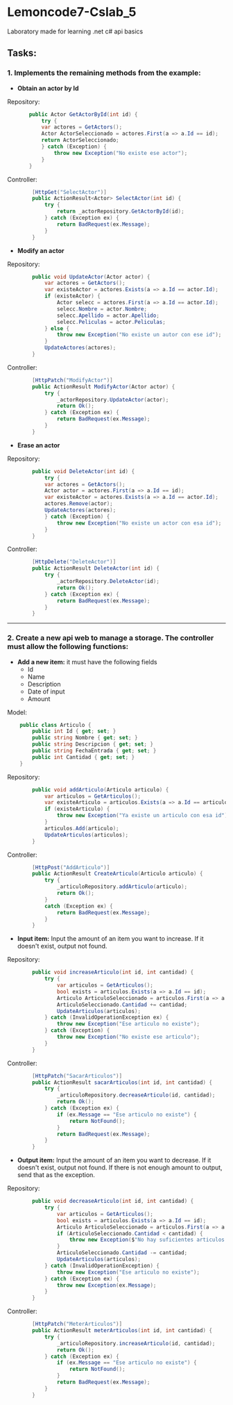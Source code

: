 # Lemoncode7-Cslab_5
Laboratory made for learning .net c# api basics

## Tasks:
### 1. Implements the remaining methods from the example:
- __Obtain an actor by Id__

Repository:
```cs
       public Actor GetActorById(int id) {
           try { 
           var actores = GetActors();
           Actor ActorSeleccionado = actores.First(a => a.Id == id);
           return ActorSeleccionado;
           } catch (Exception) {
               throw new Exception("No existe ese actor");
           }
       }
```
Controller:
```cs
        [HttpGet("SelectActor")]
        public ActionResult<Actor> SelectActor(int id) {
            try {
                return _actorRepository.GetActorById(id);
            } catch (Exception ex) {
                return BadRequest(ex.Message);
            }
        }
```
- __Modify an actor__
 
Repository:
```cs
        public void UpdateActor(Actor actor) {
            var actores = GetActors();
            var existeActor = actores.Exists(a => a.Id == actor.Id);
            if (existeActor) {
                Actor selecc = actores.First(a => a.Id == actor.Id);
                selecc.Nombre = actor.Nombre;
                selecc.Apellido = actor.Apellido;
                selecc.Peliculas = actor.Peliculas;
            } else {
                throw new Exception("No existe un autor con ese id");
            }
            UpdateActores(actores);
        }
```
Controller:
```cs
        [HttpPatch("ModifyActor")]
        public ActionResult ModifyActor(Actor actor) {
            try {
                _actorRepository.UpdateActor(actor);
                return Ok();
            } catch (Exception ex) {
                return BadRequest(ex.Message);
            }
        }
```
- __Erase an actor__

Repository:
```cs
        public void DeleteActor(int id) {
            try { 
            var actores = GetActors();
            Actor actor = actores.First(a => a.Id == id);
            var existeActor = actores.Exists(a => a.Id == actor.Id);
            actores.Remove(actor);
            UpdateActores(actores);
            } catch (Exception) { 
                throw new Exception("No existe un actor con esa id");
            } 
        }
```
Controller:
```cs
        [HttpDelete("DeleteActor")]
        public ActionResult DeleteActor(int id) {
            try {
                _actorRepository.DeleteActor(id);
                return Ok();
            } catch (Exception ex) {
                return BadRequest(ex.Message);
            }
        }
```
---
### 2. Create a new api web to manage a storage. The controller must allow the following functions:
- __Add a new item:__ it must have the following fields
  - Id
  - Name
  - Description
  - Date of input
  - Amount

Model:
```cs
    public class Articulo {
        public int Id { get; set; }
        public string Nombre { get; set; }
        public string Descripcion { get; set; }
        public string FechaEntrada { get; set; }
        public int Cantidad { get; set; }
    }
```
Repository:
```cs
        public void addArticulo(Articulo articulo) {
            var articulos = GetArticulos();
            var existeArticulo = articulos.Exists(a => a.Id == articulo.Id);
            if (existeArticulo) {
                throw new Exception("Ya existe un articulo con esa id");
            }
            articulos.Add(articulo);
            UpdateArticulos(articulos);
        }
```
Controller:
```cs
        [HttpPost("AddArticulo")]
        public ActionResult CreateArticulo(Articulo articulo) {
            try {
                _articuloRepository.addArticulo(articulo);
                return Ok();
            }
            catch (Exception ex) {
                return BadRequest(ex.Message);
            }
        }
```
- __Input item:__ Input the amount of an item you want to increase. If it doesn't exist, output not found.

Repository:
```cs
        public void increaseArticulo(int id, int cantidad) {
            try {
                var articulos = GetArticulos();
                bool exists = articulos.Exists(a => a.Id == id);
                Articulo ArticuloSeleccionado = articulos.First(a => a.Id == id);
                ArticuloSeleccionado.Cantidad += cantidad;
                UpdateArticulos(articulos);
            } catch (InvalidOperationException ex) {
                throw new Exception("Ese articulo no existe");
            } catch (Exception) {
                throw new Exception("No existe ese articulo");
            }
        }
```
Controller:
```cs
        [HttpPatch("SacarArticulos")]
        public ActionResult sacarArticulos(int id, int cantidad) {
            try {
                _articuloRepository.decreaseArticulo(id, cantidad);
                return Ok();
            } catch (Exception ex) {
                if (ex.Message == "Ese articulo no existe") {
                    return NotFound();
                }
                return BadRequest(ex.Message);
            }
        }
```
- __Output item:__ Input the amount of an item you want to decrease. If it doesn't exist, output not found. If there is not enough amount to output, send that as the exception.

Repository:
```cs
        public void decreaseArticulo(int id, int cantidad) {
            try {
                var articulos = GetArticulos();
                bool exists = articulos.Exists(a => a.Id == id);
                Articulo ArticuloSeleccionado = articulos.First(a => a.Id == id);
                if (ArticuloSeleccionado.Cantidad < cantidad) {
                    throw new Exception($"No hay suficientes articulos (hay {ArticuloSeleccionado.Cantidad}) como para sacar {cantidad}");
                }
                ArticuloSeleccionado.Cantidad -= cantidad;
                UpdateArticulos(articulos);
            } catch (InvalidOperationException) {
                throw new Exception("Ese articulo no existe");
            } catch (Exception ex) {
                throw new Exception(ex.Message);
            }
        }
```
Controller:
```cs
        [HttpPatch("MeterArticulos")]
        public ActionResult meterArticulos(int id, int cantidad) {
            try {
                _articuloRepository.increaseArticulo(id, cantidad);
                return Ok(); 
            } catch (Exception ex) {
                if (ex.Message == "Ese articulo no existe") {
                    return NotFound();
                }
                return BadRequest(ex.Message);
            }
        }
```


